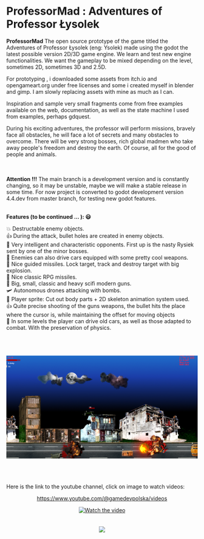 
# ProfessorMad : Adventures of Professor Łysolek

**ProfessorMad** The open source prototype of the game titled the Adventures of Professor Łysolek (eng: Ysolek) made using the godot the latest possible version 2D/3D game engine.
We learn and test new engine functionalities. We want the gameplay to be mixed depending on the level, sometimes 2D, sometimes 3D and 2.5D.

For prototyping , i downloaded some assets from itch.io and opengameart.org under free licenses and some i created myself in blender and gimp. I am slowly replacing assets with mine as much as I can. 

Inspiration and sample very small fragments come from free examples available on the web, documentation, as well as the state machine I used from examples, perhaps gdquest.

During his exciting adventures, the professor will perform missions, bravely face all obstacles, he will face a lot of secrets and many obstacles to overcome. There will be very strong bosses, rich global madmen who take away people's freedom and destroy the earth. Of course, all for the good of people and animals.

<BR><BR>
**Attention !!!** The main branch is a development version and is constantly changing, so it may be unstable, maybe we will make a stable release in some time. For now project is converted to godot development version 4.4.dev from master branch, for testing new godot features.
<BR><BR>

**Features (to be continued ... ): :smiley:**

:boom: Destructable enemy objects.
<BR>
:+1: During the attack, bullet holes are created in enemy objects.
<BR>
:superhero: Very intelligent and characteristic opponents. First up is the nasty Rysiek sent by one of the minor bosses. 
<BR>
:superhero: Enemies can also drive cars equipped with some pretty cool weapons. 
<BR>
:rocket: Nice guided missiles. Lock target, track and destroy target with big explosion.
<BR>
:rocket: Nice classic RPG missiles.
<BR>
:gun: Big, small, classic and heavy scifi modern guns.
<BR>
:small_airplane: Autonomous drones attacking with bombs.
<BR>
:disguised_face: Player sprite: Cut out body parts + 2D skeleton animation system used.
<BR>
:+1: Quite precise shooting of the guns weapons, the bullet hits the place where the cursor is,     while maintaining the offset for moving objects
<BR>
:car: In some levels the player can drive old cars, as well as those adapted to combat. With the preservation of physics.
<BR><BR><BR><BR>



<div align="center">
 <img src="https://raw.githubusercontent.com/Ciapas-Linux/assets/main/Web/ysolek_1.png"/>
</div>


<BR><BR>

Here is the link to the youtube channel, click on image to watch videos:

<div align="center">
 
https://www.youtube.com/@gamedevpolska/videos

[![Watch the video](https://img.youtube.com/vi/6M4H_5aWBc0/hqdefault.jpg)](https://www.youtube.com/embed/6M4H_5aWBc0)
<BR><BR><BR>
[<img src="https://img.youtube.com/vi/2EygscujO9Q/hqdefault.jpg" 
/>](https://www.youtube.com/embed/2EygscujO9Q)

</div>

